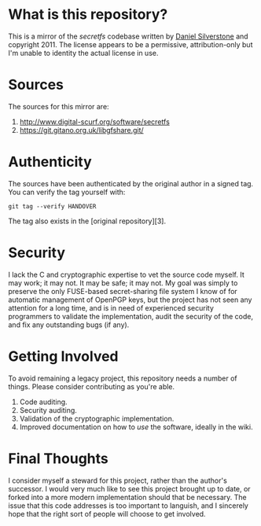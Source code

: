 # What is this repository?
This is a mirror of the *secretfs* codebase written by [Daniel
Silverstone][2] and copyright 2011. The license appears to be a
permissive, attribution-only but I'm unable to identity the actual
license in use.

# Sources
The sources for this mirror are:

1. <http://www.digital-scurf.org/software/secretfs>
1. <https://git.gitano.org.uk/libgfshare.git/>

# Authenticity
The sources have been authenticated by the original author in a signed
tag. You can verify the tag yourself with:

    git tag --verify HANDOVER

The tag also exists in the [original repository][3].

# Security
I lack the C and cryptographic expertise to vet the source code myself.
It may work; it may not. It may be safe; it may not. My goal was simply
to preserve the only FUSE-based secret-sharing file system I know of for
automatic management of OpenPGP keys, but the project has not seen any
attention for a long time, and is in need of experienced security
programmers to validate the implementation, audit the security of the
code, and fix any outstanding bugs (if any).

# Getting Involved
To avoid remaining a legacy  project, this repository needs a number of
things. Please consider contributing as you're able.

1. Code auditing.
1. Security auditing.
1. Validation of the cryptographic implementation.
1. Improved documentation on how to *use* the software, ideally in the
   wiki.

# Final Thoughts
I consider myself a steward for this project, rather than the author's
successor. I would very much like to see this project brought up to
date, or forked into a more modern implementation should that be
necessary. The issue that this code addresses is too important to
languish, and I sincerely hope that the right sort of people will choose
to get involved.

[1]: https://github.com/CodeGnome/gfshare-secretfs/blob/master/images/twitter_exchange.png
[2]: https://twitter.com/dsilverstone
